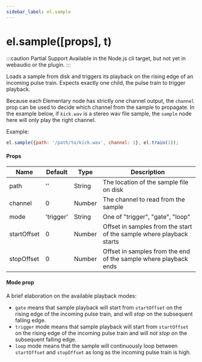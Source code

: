 ```yaml
---
sidebar_label: el.sample
---
```


# el.sample([props], t)

:::caution Partial Support
Available in the Node.js cli target, but not yet in webaudio or the plugin.
:::

Loads a sample from disk and triggers its playback on the rising edge of an incoming
pulse train. Expects exactly one child, the pulse train to trigger playback.

Because each Elementary node has strictly one channel output, the `channel` prop
can be used to decide which channel from the sample to propagate. In the example
below, if `kick.wav` is a stereo wav file sample, the `sample` node here will only
play the right channel.

Example:
```js
el.sample({path: '/path/to/kick.wav', channel: 1}, el.train(1));
```

#### Props

| Name        | Default   | Type   | Description                                                          |
| ----------- | --------- | ------ | -------------------------------------------------------------------- |
| path        | ''        | String | The location of the sample file on disk                              |
| channel     | 0         | Number | The channel to read from the sample                                  |
| mode        | 'trigger' | String | One of "trigger", "gate", "loop"                                     |
| startOffset | 0         | Number | Offset in samples from the start of the sample where playback starts |
| stopOffset  | 0         | Number | Offset in samples from the end of the sample where playback ends     |


#### Mode prop

A brief elaboration on the available playback modes:

* `gate` means that sample playback will start from `startOffset` on the rising edge of the incoming
  pulse train, and will _stop_ on the subsequent falling edge.
* `trigger` mode means that sample playback will start from `startOffset` on the rising edge of the incoming
  pulse train and will _not stop_ on the subsequent falling edge.
* `loop` mode means that the sample will continuously loop between `startOffset` and `stopOffset` as long as
  the incoming pulse train is high.
